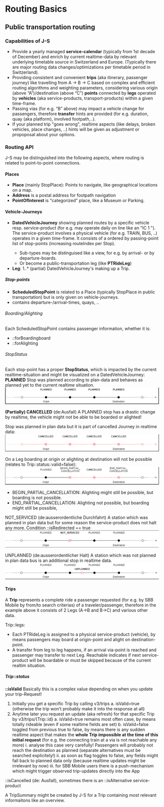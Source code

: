 # Routing Basics
## Public transportation routing

### Capabilities of J-S

* Provide a yearly managed **service-calendar** (typically from 1st decade of December) and enrich by current realtime-data by relevant underlying timetable source in Switzerland and Europe. (Typically there are major routing data changes/optimizations per timetable period in Switzerland).
* Providing consistent and convenient **trips** (aka itinerary, passenger journey) like travelling from A -> B -> C based on complex and efficient routing algorithms and weighting parameters, considering various origin (above “A”)/destination (above “C”) **points** connected by **legs** operated by **vehicles** (aka service-products, transport-products) within a given time-frame.
* Passing vias (for e.g. “B” above) may impact a vehicle change for passengers, therefore **transfer** hints are provided (for e.g. duration, quay (aka platform), involved footpath,..).
* If your planned trip "goes wrong", realtime aspects (like delays, broken vehicles, place changes, ..) hints will be given as adjustment or propoposal about your options.

### Routing API
J-S may be distinguished into the following aspects, where routing is related to point-to-point connections.

#### Places
* **Place** (mainly StopPlace): Points to navigate, like geographical locations on a map.
* **Address** is a postal address for footpath navigation
* **PointOfInterest** is "categorized" place, like a Museum or Parking.

#### Vehicle-Journeys
* **DatedVehicleJourney** showing planned routes by a specific vehicle resp. service-product (for e.g. may operate daily on line like an "IC 1 <number>"). The service-product involves a physical vehicle (for e.g. TRAIN, BUS, ..) operates in a given time-frame. It consists of a ordered by passing-point list of stop-points (increasing routeIndex per Stop).
    * Sub-types may be distinguised like a view, for e.g. by arrival- or by departure-boards.
    * Or become a public-transportation leg (like **PTRideLeg**)
* **Leg**: 1..* (partial) DatedVehicleJourney's making up a Trip.

##### Stop-points
* **ScheduledStopPoint** is related to a Place (typically StopPlace in public transportation) but is only given on vehicle-journeys.
* contains departure-/arrival-times, quays, ..

###### Boarding/Alighting
Each ScheduledStopPoint contains passenger information, whether it is:
* ::forBoardingboard
* ::forAlighting

###### StopStatus
Each stop-point has a proper **StopStatus**, which is impacted by the current realtime-situation and might be visualized on a DatedVehicleJourney:
**PLANNED**
Stop was planned according to plan-data and behaves as planned yet to the current realtime situation.
![Version JSON-definition](resources/StopStatus_PLANNED.png)

**(Partially) CANCELLED** (de:Ausfall)
A PLANNED stop has a drastic change by realtime, the vehicle might not be able to be boarded or alighted!

Stop was planned in plan data but it is part of cancelled Journey in realtime data:
![Version JSON-definition](resources/StopStatus_CANCELLED.png)

On a Leg boarding at origin or alighting at destination will not be possible (relates to Trip::status::valid=false):
![Version JSON-definition](resources/StopStatus_PartiallyCancelled.png)
* BEGIN_PARTIAL_CANCELLATION: Alighting might still be possible, but boarding is not possible.
* END_PARTIAL_CANCELLATION: Alighting not possible, but boarding might still be possible,

NOT_SERVICED (de:ausserordentliche Durchfahrt)
A station which was planned in plan data but for some reason the service-product does not halt any more.
Condition ::isRedirected == true
![Version JSON-definition](resources/StopStatus_NOT_SERVICED.png)

UNPLANNED (de:ausserordentlicher Halt)
A station which was not planned in plan data bus is an additional stop in realtime data.
![Version JSON-definition](resources/StopStatus_UNPLANNED.png)

#### Trips
A **Trip** represents a complete ride a passenger requested (for e.g. by SBB Mobile by from/to search criterias) of a traveler/passenger, therefore in the example above it consists of 2 Legs (A->B and B->C) and various other data.

Trip::legs: 
* Each PTRideLeg is assigned to a physical service-product (vehicle), by means passengers may board at origin-point and alight on destination-point. 
* A transfer from leg to leg happens, if an arrival via-point is reached and passenger may transfer to next Leg. Reachable indicates if next service-product will be boardable or must be skipped because of the current realtim situation.

##### Trip::status
**::isValid**
Basically this is a complex value depending on when you update your trip-Request!
1.	Initially you get a specific Trip by calling v3/trips
      a.	isValid=true (otherwise the trip won’t probably make it into the response at all)
2.	Anytime later you request an update (aka refresh) for that specific Trip by v3/trips/{Trip::id}
      a.	isValid=true remains most often case, by means totally rideable (even if some realtime fields are set)
      b.	isValid=false toggled from previous true to false, by means there is any sudden realtime aspect that makes the **whole Trip impossible at the time of this initial request** (for e.g. the connecting train at a via is not reachable any more)
      i.	analyse this case very carefully! Passengers will probably not reach the destination as planned (separate alternatives must be searched explicitely!)
      ii.	as soon as flag toggles to false, any fields might fall back to planned data only (because realtime updates might be irrelevant by now)
      iii.	for SBB Mobile users there is a push-mechanism which might trigger observed trip-updates directly into the App
      
::isCancelled (de: Ausfall), sometimes there is an ::isAlternative service-product

A TripSummary might be created by J-S for a Trip containing most relevant informaitons like an overview.